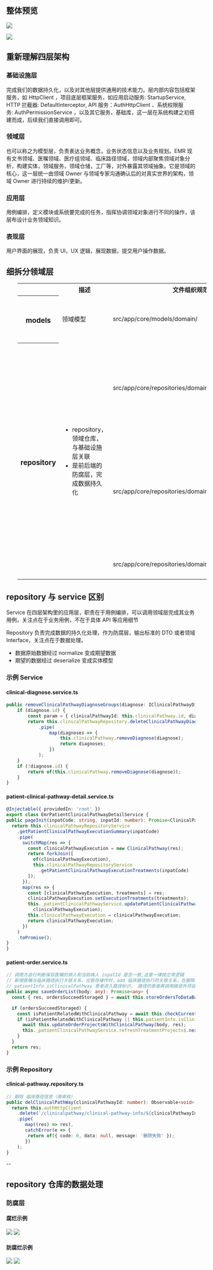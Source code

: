 ## 整体预览

![](./模块/ClinicalPathwayModule.png)

![](./模块/EmrPatientClinicalPathwayModule.png)

## 重新理解四层架构

### 基础设施层

完成我们的数据持久化，以及对其他层提供通用的技术能力。层内部内容包括框架服务，如 HttpClient ，项目底层框架服务，如应用启动服务: StartupService, HTTP 拦截器: DefaultInterceptor, API 服务：AuthHttpClient 、系统权限服务: AuthPermissionService ，以及其它服务，基础库，这一层在系统构建之初搭建而成，后续我们直接调用即可。

### 领域层

也可以称之为模型层，负责表达业务概念，业务状态信息以及业务规划。EMR 现有文书领域、医嘱领域、医疗组领域、临床路径领域，领域内部聚焦领域对象分析，构建实体，领域服务，领域仓储，工厂等，对外暴露其领域抽象。它是领域的核心，这一层统一由领域 Owner 与领域专家沟通确认后的对真实世界的架构，领域 Owner 进行持续的维护/更新。

### 应用层

用例编排，定义模块或系统要完成的任务，指挥协调领域对象进行不同的操作，该层布设计业务领域知识。

### 表现层

用户界面的展现，负责 UI，UX 逻辑，展现数据，提交用户操作数据。

## 细拆分领域层

<table class="wrapped confluenceTable" style="margin-left: 30.0px;" resolved=""><colgroup><col><col><col><col></colgroup><tbody style="margin-left: 30.0px;"><tr style="margin-left: 30.0px;"><th class="confluenceTh">&nbsp;</th><th class="confluenceTh">描述</th><th colspan="1" class="confluenceTh">文件组织规范</th><th colspan="1" class="confluenceTh">文件说明</th></tr><tr style="margin-left: 30.0px;"><th class="confluenceTh"><h3 id="id-复杂领域模块规范-models"><span>models</span></h3></th><td class="confluenceTd"><span>领域模型</span></td><td colspan="1" class="confluenceTd">src/app/core/models/domain/</td><td colspan="1" class="confluenceTd">领域模型统一在domain/下管理，导出必要的属性</td></tr><tr style="margin-left: 30.0px;"><th class="highlight-grey confluenceTh" rowspan="3" data-highlight-colour="grey"><h3 id="id-复杂领域模块规范-repository"><span>repository</span></h3></th><td rowspan="3" class="confluenceTd"><ul><li><span>repository，领域仓库，与基础设施层关联</span></li><li>是前后端的防腐层，完成数据持久化</li></ul></td><td colspan="1" class="confluenceTd">src/app/core/repositories/domain/domain.repository.ts</td><td colspan="1" class="confluenceTd"><div><span style="color: rgb(51,51,51);">负责业务API CRUD，输出DTO或者interface，不做业务用例逻辑处理，注意与service的区别</span></div></td></tr><tr style="margin-left: 30.0px;"><td colspan="1" class="confluenceTd">src/app/core/repositories/domain/domain.serialize.ts</td><td colspan="1" class="confluenceTd"><div><span style="color: rgb(51,51,51);">建议数据的Normalize操作和Serialize操作都在Repository里完成，如果Serialize过程复杂度较高，建议新建Serialize文件处理</span></div></td></tr><tr style="margin-left: 30.0px;"><td colspan="1" class="confluenceTd"><span>src/app/core/repositories/domain/domain.typings.ts</span></td><td colspan="1" class="confluenceTd"><span style="color: rgb(51,51,51);">业务相关的typings声明</span></td></tr></tbody></table>

## repository 与 service 区别

Service 在四层架构里的应用层，职责在于用例编排，可以调用领域层完成其业务用例，关注点在于业务用例，不在于具体 API 等应用细节

Repository 负责完成数据的持久化处理，作为防腐层，输出标准的 DTO 或者领域 Interface，关注点在于数据处理。

- 数据原始数据经过 normalize 变成期望数据
- 期望的数据经过 deserialize 变成实体模型

### 示例 Service

#### clinical-diagnose.service.ts

```Typescript
public removeClinicalPathwayDiagnoseGroups(diagnose: IClinicalPathwayDiagnose): Observable<void> {
    if (diagnose.id) {
        const param = { clinicalPathwayId: this.clinicalPathway.id, diagnoseGroupId: diagnose.id };
        return this.clinicalPathwayRepository.deleteClinicalPathwayDiagnoses(param)
            .pipe(
                map(diagnoses => {
                    this.clinicalPathway.removeDiagnose(diagnose);
                    return diagnoses;
                })
            );
    }
    if (!diagnose.id) {
        return of(this.clinicalPathway.removeDiagnose(diagnose));
    }
}
```

#### patient-clinical-pathway-detail.service.ts

```Typescript
@Injectable({ providedIn: 'root' })
export class EmrPatientClinicalPathwayDetailService {
public pageInit(inpatCode: string, inpatId: number): Promise<ClinicalPathway> {
  return this.clinicalPathwayRepositoryService
    .getPatientClinicalPathwayExecutionSummary(inpatCode)
    .pipe(
      switchMap(res => {
        const clinicalPathwayExecution = new ClinicalPathway(res);
        return forkJoin([
          of(clinicalPathwayExecution),
          this.clinicalPathwayRepositoryService
            .getPatientClinicalPathwayExecutionTreatments(inpatCode)
        ]);
      }),
      map(res => {
        const [clinicalPathwayExecution, treatments] = res;
        clinicalPathwayExecution.setExecutionTreatments(treatments);
        this._patientClinicalPathwayService.updatePatientClinicalPathwayRelation(inpatId,
          clinicalPathwayExecution);
        this.clinicalPathwayExecution = clinicalPathwayExecution;
        return clinicalPathwayExecution;
      })
    )
    .toPromise();
}
}
```

#### patient-order.service.ts

```Typescript
// 调用方自行判断保存医嘱的病人和当前病人 inpatId 是否一致,这里一律按正常逻辑
// 新增医嘱与临床路径执行关联关系，在暂存操作时，add 临床路径执行的关联关系，在删除时， delete 临床路径执行的关联关系
// patientInfo.isClinicalPathway 患者进入路径标识， 路径的患者再调用路径外项目检查
public async saveOrderList(body: any): Promise<any> {
  const { res, ordersSucceedStoraged } = await this.storeOrdersToDataBase(body);

  if (ordersSucceedStoraged) {
    const isPatientRelatedWithClinicalPathway = await this.checkCurrentPatientClinicalPathwayRelation();
    if (isPatientRelatedWithClinicalPathway || this.patientInfo.isClinicalPathway) {
      await this.updateOrderProjectsWithClinicalPathway(body, res);
      this._patientClinicalPathwayService.refreshTreatmentProjects$.next(true);
    }
  }
  return res;
}
```

### 示例 Repository

#### clinical-pathway.repository.ts

```Typescript
// 删除 临床路径信息（再审核）
public delClinicalPathWay(clinicalPathwayId: number): Observable<void> {
  return this.authHttpClient
    .delete(`/clinicalpathway/clinical-pathway-info/${clinicalPathwayId}`)
    .pipe(
       map((res) => res),
       catchError(e => {
        return of({ code: 0, data: null, message: '删除失败' });
       })
    );
}
```

--

## repository 仓库的数据处理

### 防腐层

#### 腐烂示例

![](./模块/腐烂1.png)
![](./模块/腐烂2.png)

#### 防腐烂示例

![](./模块/防腐措施1.png)
![](./模块/防腐措施2.png)
